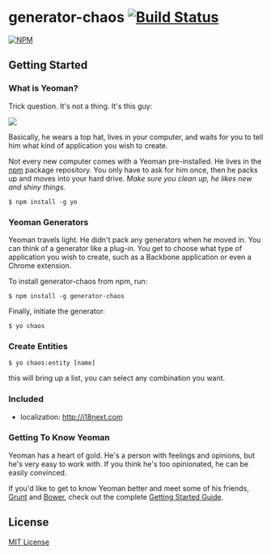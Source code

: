 # generator-chaos [![Build Status](https://secure.travis-ci.org/bmorwood/generator-chaos.png?branch=master)](https://travis-ci.org/bmorwood/generator-chaos)

[![NPM](https://nodei.co/npm/generator-chaos.png)](https://nodei.co/npm/generator-chaos)


## Getting Started

### What is Yeoman?

Trick question. It's not a thing. It's this guy:

![](http://i.imgur.com/JHaAlBJ.png)

Basically, he wears a top hat, lives in your computer, and waits for you to tell him what kind of application you wish to create.

Not every new computer comes with a Yeoman pre-installed. He lives in the [npm](https://npmjs.org) package repository. You only have to ask for him once, then he packs up and moves into your hard drive. *Make sure you clean up, he likes new and shiny things.*

```
$ npm install -g yo
```

### Yeoman Generators

Yeoman travels light. He didn't pack any generators when he moved in. You can think of a generator like a plug-in. You get to choose what type of application you wish to create, such as a Backbone application or even a Chrome extension.

To install generator-chaos from npm, run:

```
$ npm install -g generator-chaos
```

Finally, initiate the generator:

```
$ yo chaos
```

### Create Entities
```
$ yo chaos:entity [name]
```

this will bring up a list, you can select any combination you want.

### Included

* localization: http://i18next.com


### Getting To Know Yeoman

Yeoman has a heart of gold. He's a person with feelings and opinions, but he's very easy to work with. If you think he's too opinionated, he can be easily convinced.

If you'd like to get to know Yeoman better and meet some of his friends, [Grunt](http://gruntjs.com) and [Bower](http://bower.io), check out the complete [Getting Started Guide](https://github.com/yeoman/yeoman/wiki/Getting-Started).


## License

[MIT License](http://en.wikipedia.org/wiki/MIT_License)
